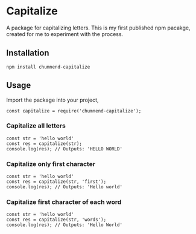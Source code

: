 # Capitalize
A package for capitalizing letters. This is my first published npm
pacakge, created for me to experiment with the process.

## Installation
``
npm install chumnend-capitalize
``

## Usage
Import the package into your project,
```
const capitalize = require('chumnend-capitalize');
```

### Capitalize all letters
```
const str = 'hello world'
const res = capitalize(str);
console.log(res); // Outputs: 'HELLO WORLD'
```

### Capitalize only first character
```
const str = 'hello world'
const res = capitalize(str, 'first');
console.log(res); // Outputs: 'Hello world'
```

### Capitalize first character of each word
```
const str = 'hello world'
const res = capitalize(str, 'words');
console.log(res); // Outputs: 'Hello World'
```
